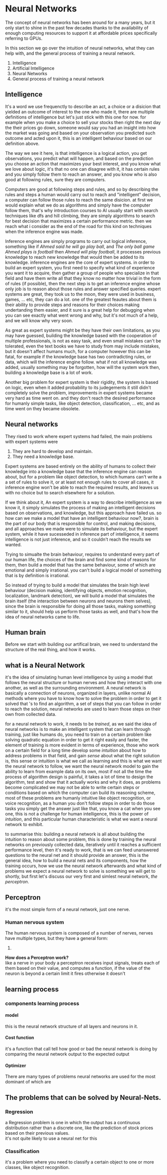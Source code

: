 # Neural Networks

The concept of neural networks has been around for a many years, but it only start to shine in the past few decades thanks to the availability of enough computing resources to support it at affordable prices specifically referring to GPUs.

In this section we go over the intuition of neural networks, what they can help with, and the general process of training a neural network.

1. Intelligence
2. Artificial Intelligence
3. Neural Networks
4. General process of training a neural network

## Intelligence

It's a word we use frequenctly to describe an act, a choice or a disicion that yielded an outcome of interest to the one who made it, there are multiple definitions of intelligence but let's just stick with this one for now. for example when you make a choice to sell your stocks then right the next day the their prices go down, someone would say you had an insight into how the market was going and based on your observation you predicted such outcome and acted upon it, this is an intelligent behaviour based on our definition above.  

The way we see it here, is that intelligence is a logical action, you get observations, you predict what will happen, and based on the prediction you choose an action that maximizes your best interest, and you know what we love about logic, it's that no one can disagree with it, it has certain rules and you simply follow them to reach an answer, and you know who is also good at following rules, sure they are computers.

Computers are good at following steps and rules, and so by describing the rules and steps a human would carry out to reach and "intelligent" decision, a computer can follow those rules to reach the same disicion. at first we would explain what we do as algorithms and simply have the computer follow them, that's why introduction courses to AI usually start with search techniques like dfs and hill climbing, they are simply algorithms to search for best decision that maximizes a certain performance metric. then we reach what i consider as the end of the road for this kind on techniques when the inference engine was made.

Inference engines are simply programs to carry out logical inference, something like if *Ahmed said he will go play ball*, and *The only ball game Ahmed plays is football* then *Ahmed will play football*, it processes previous knowledge to reach new knowledge that would then be added to its knowledge. inference engines are the core of expert systems. in order to build an expert system, you first need to specify what kind of experience you want it to acquire, then gather a group of people who specialize in that field and have them write all that they know no matter how trivial in the form of rules (if possible), then the next step is to get an inference engine whose only job is to reason about those rules and answer specified queries. expert systems are great, they took us to the moon, they were used in business, games, ... etc, they can do a lot. one of the greatest feautes about them is their ability to provide steps and reasons for their choices making undertanding them easier, and it sure is a great help for debugging when you can see exactly what went wrong and why, but it's not much of a help, and we will know why very soon.  

As great as expert systems might be they have their own limitations, as you may have guessed, building the knowledge based with the cooperation of multiple professionals, is not as easy task, and even small mistakes can't be tolerated, even the text books we have to study from may include mistakes, but it doesn't affect humans much, for a computer however this can be fatal, for example if the knowledge base has two contradicting rules, or data, which will the inference engine follow. what if not all knowledge was added, usually something may be forgotten, how will the system work then, building a knowledge base is a lot of work.

Another big problem for expert system is their rigidity, the system is based on logic, even when it added probability to its judegements it still didn't completely solve the problem, improvements in expert systems became very hard as time went on. and they don't reach the desired performance for humanly simple tasks, like object detection, classification, ... etc, and as time went on they became obsolete.

## Neural networks

They rised to work where expert systems had failed, the main problems with expert systems were

1. They are hard to develop and maintain.
2. They need a knowledge base.

Expert systems are based entirely on the ability of humans to collect their knowledge into a knowledge base that the inference engine can reason about, but for a problem like object detection, to which humans can't write a a set of rules to solve it, or at least not enough rules to cover all cases, it inference engine won't be able to reach the required results, and leaves us with no choice but to search elsewhere for a solution.

If we think about it, An expert system is a way to describe intelligence as we know it, it simply simulates the process of making an intelligent decisions based on observations, and knowledge, but this approach have failed us. so how can we make a model that have an intelligent behaviour now?, brain is the part of our body that is responsible for control, and making decisions, and all approaches we made were to simulate its behaviour, but the expert system, while it have sucesseded in inference part of intelligence, it seems intelligence is not just inference, and so it couldn't reach the results we wanted.

Trying to simualte the brain behaviour, requires to understand every part of our human life, the choices of the brain and find some kind of reasons for them, then build a model that has the same behaviour, some of which are emotional and simply irrational. you can't build a logical model of something that is by definition is irrational.  

So instead of trying to build a model that simulates the brain high level behaviour (decision making, identifying objects, emotion recognition, localization, landmark detection), we will build a model that simulates the brain itself (the interaction between neurons and neurons them selves), since the brain is responsible for doing all those tasks, making something similar to it, should help us perform those tasks as well, and that's how the idea of neural networks came to life.

## Human brain

Before we start with building our artifical brain, we need to understand the structure of the real thing, and how it works.

<!-- TODO add more content here
1. image of nerve cells
2. explain how it works
 -->

## what is a Neural Network

it's the idea of simulating human level intelligence by using a model that follows the neural structure or human nerves and how they interact with one another, as well as the surrounding environment. A neural network is basically a connection of neurons, organized in layers, unlike normal AI methods where you have to know how to solve the problem in order to get it solved that 's to find an algorithm, a set of steps that you can follow in order to reach the solution, neural networks are used to learn those steps on their own from collected data.  

for a neural network to work, it needs to be *trained*, as we said the idea of neural networks is to make an
intelligent system that can learn through training, just like humans do, you need to train on a certain
problem like solving quadratic equation in order to get it right easily and faster, the element of training
is more evident in terms of experience, those who work on a certain field for a long time develop some
*intuition* about how to address problems in that field, and gain *sense* about what the right solution is,
this sense or intuition is what we call as learning and this is what we want the neural network to follow,
we want the neural network model to gain the ability to learn from example data on its own, most if not all 
the time the process of algorithm design is painful, it takes a lot of time to design the algorithm, test and
show that it actually works and why it does, as problems become complicated we may not be able to write 
certain steps or conditions based on which the computer can build its reasoning scheme, most of these problems 
are humanly intuitive like object recognition, or voice recognition, as a human you don't follow steps in 
order to do those tasks you simply get the answer just like that, you know a cat when you see one, this is 
not a challenge for human intelligence, this is the power of *intuition*, and this particular human 
characteristic is what we want a neural network to exhibit.  

to summarise this: building a neural network is all about building the intuition to reason about some problem,
this is done by training the neural networks on previously collected data, iteratively until it reaches a 
sufficient performance level, then it's ready to work, that is we can feed unanswered questions to the neural 
net and it should provide an answer, this is the general idea, how to build a neural nets and its components, 
how the training occurs, how we use the neural network afterwards and what kind of problems we expect a neural
network to solve is something we will get to shortly, but first let's discuss our very first and simlest neural network, *the perceptron*.

## Perceptron

it's the most simple form of a neural network, just one nerve.  

### Human nervous system

The human nervous system is composed of a number of nerves, nerves have multiple types, but they have a general form:  

1. 


**How does a Perceptron work?**  
like a nerve in your body a perceptron receives input signals, treats each of them based on their value, and
computes a function, if the value of the neuron is beyond a certain limit it fires otherwise it doesn't 

## learning process

### components learning process

#### model

this is the neural network structure of all layers and neurons in it.

#### Cost function

it's a function that call tell how good or bad the neural network is doing by comparing the neural network output to the expected output

#### Optimizer


There are many types of problems neural networks are used for the most dominant of which are  

## The problems that can be solved by Neural-Nets.

### Regression

a Regression problem is one in which the output has a continuous distribution rather than a discrete one, 
like the prediction of stock prices based on their previous values.  
it's not quite likely to use a neural net for this

### Classification

it's a problem where you need to classify a certain object to one or more classes, like object recognition.